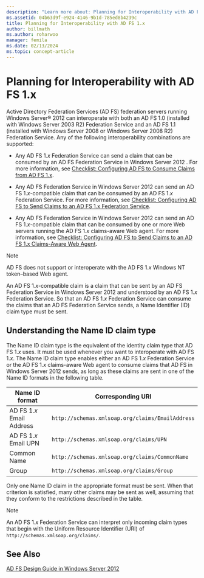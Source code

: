 ```yaml
---
description: "Learn more about: Planning for Interoperability with AD FS 1.x"
ms.assetid: 04b63d9f-e924-4146-9b1d-785ed8b4239c
title: Planning for Interoperability with AD FS 1.x
author: billmath
ms.author: roharwoo
manager: femila
ms.date: 02/13/2024
ms.topic: concept-article
---
```


# Planning for Interoperability with AD FS 1.x

Active Directory Federation Services \(AD FS\) federation servers running Windows Server&reg; 2012 can interoperate with both an AD FS 1.0 \(installed with Windows Server 2003 R2\) Federation Service and an AD FS 1.1 \(installed with Windows Server 2008 or Windows Server 2008 R2\) Federation Service. Any of the following interoperability combinations are supported:

-   Any AD FS 1.*x* Federation Service can send a claim that can be consumed by an AD FS Federation Service in  Windows Server 2012 . For more information, see [Checklist: Configuring AD FS  to Consume Claims from AD FS 1.x](../../ad-fs/deployment/Checklist--Configuring-AD-FS--to-Consume-Claims-from-AD-FS-1.x.md).

-   Any AD FS Federation Service in  Windows Server 2012  can send an AD FS 1.*x*\-compatible claim that can be consumed by an AD FS 1.*x* Federation Service. For more information, see [Checklist: Configuring AD FS to Send Claims to an AD FS 1.x Federation Service](../../ad-fs/deployment/Checklist--Configuring-AD-FS-to-Send-Claims-to-an-AD-FS-1.x-Federation-Service.md).

-   Any AD FS Federation Service in  Windows Server 2012  can send an AD FS 1.*x*\-compatible claim that can be consumed by one or more Web servers running the AD FS 1.*x* claims\-aware Web agent. For more information, see [Checklist: Configuring AD FS to Send Claims to an AD FS 1.x Claims-Aware Web Agent](../../ad-fs/deployment/Checklist--Configuring-AD-FS-to-Send-Claims-to-an-AD-FS-1.x-Claims-Aware-Web-Agent.md).

> [!NOTE]
> AD FS does not support or interoperate with the AD FS 1.*x* Windows NT token–based Web agent.

An AD FS 1.*x*\-compatible claim is a claim that can be sent by an AD FS Federation Service in  Windows Server 2012  and understood by an AD FS 1.*x* Federation Service. So that an AD FS 1.*x* Federation Service can consume the claims that an AD FS Federation Service sends, a Name Identifier \(ID\) claim type must be sent.

## Understanding the Name ID claim type
The Name ID claim type is the equivalent of the identity claim type that AD FS 1.*x* uses. It must be used whenever you want to interoperate with AD FS 1.*x*. The Name ID claim type enables either an AD FS 1.*x* Federation Service or the AD FS 1.*x* claims\-aware Web agent to consume claims that AD FS in  Windows Server 2012  sends, as long as these claims are sent in one of the Name ID formats in the following table.


|      Name ID format       |               Corresponding URI                |
|---------------------------|------------------------------------------------|
| AD FS 1.*x* Email Address | `http://schemas.xmlsoap.org/claims/EmailAddress` |
|   AD FS 1.*x* Email UPN   |     `http://schemas.xmlsoap.org/claims/UPN`      |
|        Common Name        |  `http://schemas.xmlsoap.org/claims/CommonName`  |
|           Group           |    `http://schemas.xmlsoap.org/claims/Group`     |

Only one Name ID claim in the appropriate format must be sent. When that criterion is satisfied, many other claims may be sent as well, assuming that they conform to the restrictions described in the table.

> [!NOTE]
> An AD FS 1.*x* Federation Service can interpret only incoming claim types that begin with the Uniform Resource Identifier \(URI\) of `http://schemas.xmlsoap.org/claims/`.

## See Also
[AD FS Design Guide in Windows Server 2012](AD-FS-Design-Guide-in-Windows-Server-2012.md)
